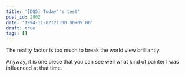 ```yaml
---
title: '[DQ5] Today''s test'
post_id: 2902
date: '1994-11-02T21:00:00+09:00'
draft: true
tags: []
---
```


The reality factor is too much to break the world view brilliantly.

Anyway, it is one piece that you can see well what kind of painter I was influenced at that time.
